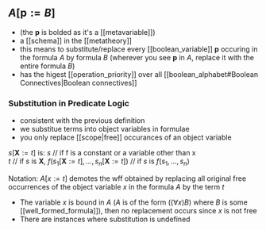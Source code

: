 ## $A[\textbf{p}:=B]$
- (the $\textbf{p}$ is bolded as it's a [[metavariable]])
- a [[schema]] in the [[metatheory]]
- this means to substitute/replace every [[boolean_variable]] $\textbf{p}$ occuring in the formula $A$ by formula $B$ (wherever you see $\textbf{p}$ in $A$, replace it with the entire formula $B$)
- has the higest [[operation_priority]] over all [[boolean_alphabet#Boolean Connectives|Boolean connectives]]

### Substitution in Predicate Logic
- consistent with the previous definition 
- we substitue terms into object variables in formulae
- you only replace [[scope|free]] occurances of an object variable

$s[\textbf{X}:=t]$ is:
$s$   // if f is a constant or a variable other than x      
$t$   // if $s$ is $\textbf{X}$, 
$f(s_{1}[\textbf{X}:=t],...,s_{n}[\textbf{X}:=t])$ // if $s$ is $f(s_{1},...,s_{n})$ 


Notation: $A[x:=t]$ demotes the wff obtained by replacing all original free occurrences of the object variable $x$ in the formula $A$ by the term $t$

- The variable $x$ is bound in $A$ ($A$ is of the form $((\forall x)B)$ where $B$ is some [[well_formed_formula]]), then no replacement occurs since $x$ is not free
- There are instances where substitution is undefined 

